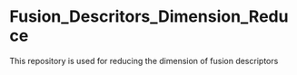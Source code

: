 # Fusion_Descritors_Dimension_Reduce
This repository is used for reducing the dimension of fusion descriptors
